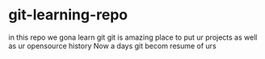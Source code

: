 # git-learning-repo
in this repo we gona learn git
git is amazing place to put ur projects as well as ur opensource history
Now a days git becom resume of urs

